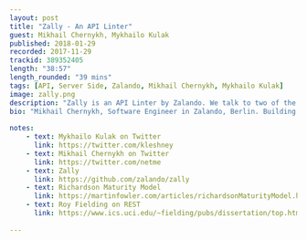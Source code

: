 ```yaml
---
layout: post
title: "Zally - An API Linter"
guest: Mikhail Chernykh, Mykhailo Kulak
published: 2018-01-29
recorded: 2017-11-29
trackid: 389352405
length: "38:57"
length_rounded: "39 mins"
tags: [API, Server Side, Zalando, Mikhail Chernykh, Mykhailo Kulak]
image: zally.png
description: "Zally is an API Linter by Zalando. We talk to two of the authors about why they created such a tool and where Kotlin fits in to all this."
bio: "Mikhail Chernykh, Software Engineer in Zalando, Berlin. Building scalable, resilient and high-loaded systems. Maintainer of Zally. Passionate about REST APIs, development processes and agile leadership. Spending free time connecting Lego bricks and wiring random music gear. Mykhailo Kulak, backend developer @ Zalando, ex-gamedev, Kotlin/Scala."
                  
notes: 
    - text: Mykhailo Kulak on Twitter
      link: https://twitter.com/kleshney
    - text: Mikhail Chernykh on Twitter
      link: https://twitter.com/netme
    - text: Zally
      link: https://github.com/zalando/zally  
    - text: Richardson Maturity Model
      link: https://martinfowler.com/articles/richardsonMaturityModel.html
    - text: Roy Fielding on REST
      link: https://www.ics.uci.edu/~fielding/pubs/dissertation/top.htm
            
---
```


